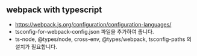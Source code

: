 ## webpack with typescript

- <https://webpack.js.org/configuration/configuration-languages/>
- tsconfig-for-webpack-config.json 파일을 추가하여 줍니다.
- ts-node, @types/node, cross-env, @types/webpack, tsconfig-paths 의 설치가 필요합니다.
